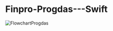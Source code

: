# Finpro-Progdas---Swift
![FlowchartProgdas](https://github.com/user-attachments/assets/ee05ce87-81c9-45db-b9cf-cee3101c03de)
